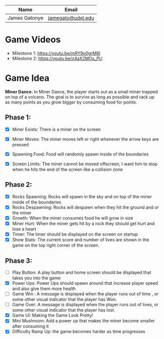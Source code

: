 | Name          | Email             |
|---------------|-------------------|
| James Gatonye | jamegato@udel.edu |
# Game Videos
- Milestone 1: https://youtu.be/mRY9o0grM6I
- Milestone 2: https://youtu.be/z4aX2MOs_PU
# Game Idea

**Miner Dance**: In Miner Dance, the player starts out as a small miner trapped on top of a volcano. The goal is to survive as long as possible and rack up as many points as you grow bigger by consuming food for points. 
## Phase 1: 
- [X] Miner Exists: There is a miner on the screen
- [X] Miner Moves: The miner moves left or right whenever the arrow keys are pressed 
- [X] Spawning Food: Food will randomly spawn inside of the boundaries
- [X] Screen Limits: The miner cannot be moved offscreen, I want him to stop when he hits the end of the screen like a collision zone


## Phase 2:
- [X] Rocks Spawning: Rocks will spawn in the sky and on top of the miner inside of the boundaries
- [X] Rocks Despawning: Rocks will despawn when they hit the ground and or the miner
- [X] Growth: When the miner consumes food he will grow in size
- [X] Miner Hurt: When the miner gets hit by a rock they should get hurt and lose a heart
- [X] Timer: The timer should be displayed on the screen on startup
- [X] Show Stats: The current score and number of lives are shown in the game on the top right corner of the screen.

## Phase 3:
- [ ] Play Button: A play button and home screen should be displayed that takes you into the game 
- [X] Power Ups: Power Ups should spawn around that increase player speed and also give them more health 
- [ ] Game Win : A message is displayed when the player runs out of time , or some other visual indicator that the player has Won.
- [ ] Game Over: A message is displayed when the player runs out of lives, or some other visual indicator that the player has lost.
- [X] Game UI: Making the Game Look Pretty!
- [X] Mini Mushroom: Add a power up that makes the miner become smaller after consuming it
- [X] Difficulty Ramp Up: the game becomes harder as time progresses